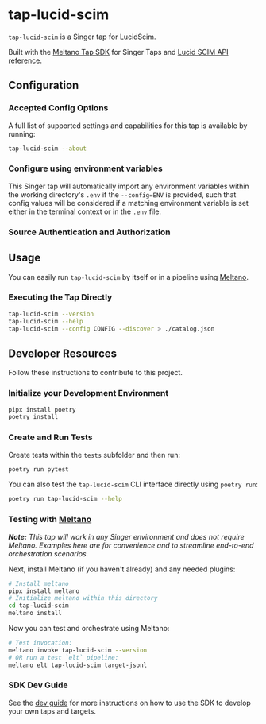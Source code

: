 # tap-lucid-scim

`tap-lucid-scim` is a Singer tap for LucidScim.

Built with the [Meltano Tap SDK](https://sdk.meltano.com) for Singer Taps and [Lucid SCIM API reference](https://developer.lucid.co/scim/).

<!--

<!--

Developer TODO: Update the below as needed to correctly describe the install procedure. For instance, if you do not have a PyPi repo, or if you want users to directly install from your git repo, you can modify this step as appropriate.

## Installation

Install from PyPi:

```bash
pipx install tap-lucid-scim
```

Install from GitHub:

```bash
pipx install git+https://github.com/ORG_NAME/tap-lucid-scim.git@main
```

-->

## Configuration

### Accepted Config Options

<!--
Developer TODO: Provide a list of config options accepted by the tap.

This section can be created by copy-pasting the CLI output from:

```
tap-lucid-scim --about --format=markdown
```
-->

A full list of supported settings and capabilities for this
tap is available by running:

```bash
tap-lucid-scim --about
```

### Configure using environment variables

This Singer tap will automatically import any environment variables within the working directory's
`.env` if the `--config=ENV` is provided, such that config values will be considered if a matching
environment variable is set either in the terminal context or in the `.env` file.

### Source Authentication and Authorization

<!--
Developer TODO: If your tap requires special access on the source system, or any special authentication requirements, provide those here.
-->

## Usage

You can easily run `tap-lucid-scim` by itself or in a pipeline using [Meltano](https://meltano.com/).

### Executing the Tap Directly

```bash
tap-lucid-scim --version
tap-lucid-scim --help
tap-lucid-scim --config CONFIG --discover > ./catalog.json
```

## Developer Resources

Follow these instructions to contribute to this project.

### Initialize your Development Environment

```bash
pipx install poetry
poetry install
```

### Create and Run Tests

Create tests within the `tests` subfolder and
  then run:

```bash
poetry run pytest
```

You can also test the `tap-lucid-scim` CLI interface directly using `poetry run`:

```bash
poetry run tap-lucid-scim --help
```

### Testing with [Meltano](https://www.meltano.com)

_**Note:** This tap will work in any Singer environment and does not require Meltano.
Examples here are for convenience and to streamline end-to-end orchestration scenarios._

<!--
Developer TODO:
Your project comes with a custom `meltano.yml` project file already created. Open the `meltano.yml` and follow any "TODO" items listed in
the file.
-->

Next, install Meltano (if you haven't already) and any needed plugins:

```bash
# Install meltano
pipx install meltano
# Initialize meltano within this directory
cd tap-lucid-scim
meltano install
```

Now you can test and orchestrate using Meltano:

```bash
# Test invocation:
meltano invoke tap-lucid-scim --version
# OR run a test `elt` pipeline:
meltano elt tap-lucid-scim target-jsonl
```

### SDK Dev Guide

See the [dev guide](https://sdk.meltano.com/en/latest/dev_guide.html) for more instructions on how to use the SDK to
develop your own taps and targets.
